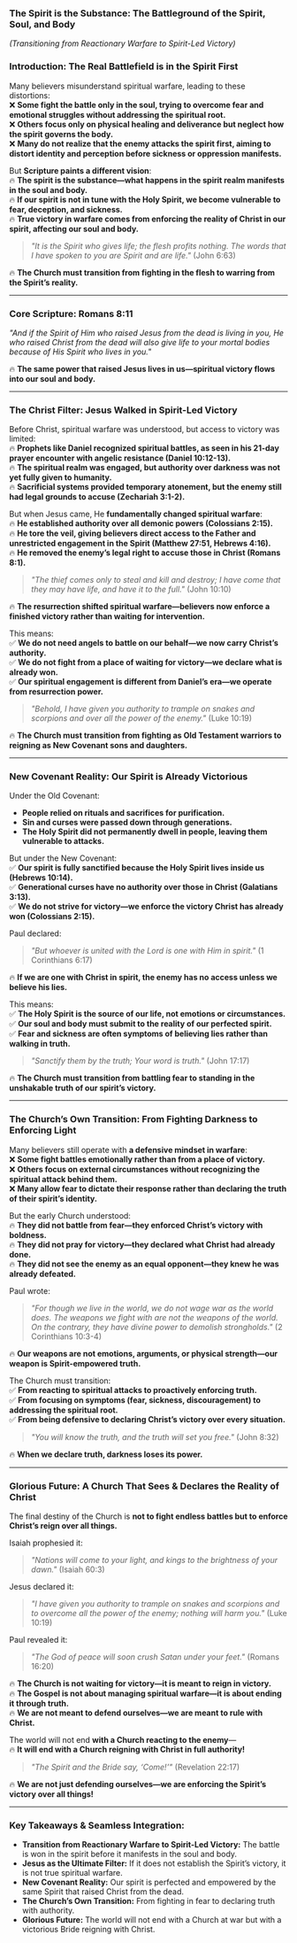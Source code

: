 ### **The Spirit is the Substance: The Battleground of the Spirit, Soul, and Body**

_(Transitioning from Reactionary Warfare to Spirit-Led Victory)_
### **Introduction: The Real Battlefield is in the Spirit First**

Many believers misunderstand spiritual warfare, leading to these distortions:  
❌ **Some fight the battle only in the soul, trying to overcome fear and emotional struggles without addressing the spiritual root.**  
❌ **Others focus only on physical healing and deliverance but neglect how the spirit governs the body.**  
❌ **Many do not realize that the enemy attacks the spirit first, aiming to distort identity and perception before sickness or oppression manifests.**

But **Scripture paints a different vision**:  
🔥 **The spirit is the substance—what happens in the spirit realm manifests in the soul and body.**  
🔥 **If our spirit is not in tune with the Holy Spirit, we become vulnerable to fear, deception, and sickness.**  
🔥 **True victory in warfare comes from enforcing the reality of Christ in our spirit, affecting our soul and body.**

> _"It is the Spirit who gives life; the flesh profits nothing. The words that I have spoken to you are Spirit and are life."_ (John 6:63)

🔥 **The Church must transition from fighting in the flesh to warring from the Spirit’s reality.**

---

### **Core Scripture: Romans 8:11**

_"And if the Spirit of Him who raised Jesus from the dead is living in you, He who raised Christ from the dead will also give life to your mortal bodies because of His Spirit who lives in you."_

🔥 **The same power that raised Jesus lives in us—spiritual victory flows into our soul and body.**

---
### **The Christ Filter: Jesus Walked in Spirit-Led Victory**

Before Christ, spiritual warfare was understood, but access to victory was limited:  
🔥 **Prophets like Daniel recognized spiritual battles, as seen in his 21-day prayer encounter with angelic resistance (Daniel 10:12-13).**  
🔥 **The spiritual realm was engaged, but authority over darkness was not yet fully given to humanity.**  
🔥 **Sacrificial systems provided temporary atonement, but the enemy still had legal grounds to accuse (Zechariah 3:1-2).**

But when Jesus came, He **fundamentally changed spiritual warfare**:  
🔥 **He established authority over all demonic powers (Colossians 2:15).**  
🔥 **He tore the veil, giving believers direct access to the Father and unrestricted engagement in the Spirit (Matthew 27:51, Hebrews 4:16).**  
🔥 **He removed the enemy’s legal right to accuse those in Christ (Romans 8:1).**

> _"The thief comes only to steal and kill and destroy; I have come that they may have life, and have it to the full."_ (John 10:10)

🔥 **The resurrection shifted spiritual warfare—believers now enforce a finished victory rather than waiting for intervention.**

This means:  
✅ **We do not need angels to battle on our behalf—we now carry Christ’s authority.**  
✅ **We do not fight from a place of waiting for victory—we declare what is already won.**  
✅ **Our spiritual engagement is different from Daniel’s era—we operate from resurrection power.**

> _"Behold, I have given you authority to trample on snakes and scorpions and over all the power of the enemy."_ (Luke 10:19)

🔥 **The Church must transition from fighting as Old Testament warriors to reigning as New Covenant sons and daughters.**

---

### **New Covenant Reality: Our Spirit is Already Victorious**

Under the Old Covenant:

- **People relied on rituals and sacrifices for purification.**
- **Sin and curses were passed down through generations.**
- **The Holy Spirit did not permanently dwell in people, leaving them vulnerable to attacks.**

But under the New Covenant:  
✅ **Our spirit is fully sanctified because the Holy Spirit lives inside us (Hebrews 10:14).**  
✅ **Generational curses have no authority over those in Christ (Galatians 3:13).**  
✅ **We do not strive for victory—we enforce the victory Christ has already won (Colossians 2:15).**

Paul declared:

> _"But whoever is united with the Lord is one with Him in spirit."_ (1 Corinthians 6:17)

🔥 **If we are one with Christ in spirit, the enemy has no access unless we believe his lies.**

This means:  
✅ **The Holy Spirit is the source of our life, not emotions or circumstances.**  
✅ **Our soul and body must submit to the reality of our perfected spirit.**  
✅ **Fear and sickness are often symptoms of believing lies rather than walking in truth.**

> _"Sanctify them by the truth; Your word is truth."_ (John 17:17)

🔥 **The Church must transition from battling fear to standing in the unshakable truth of our spirit’s victory.**

---

### **The Church’s Own Transition: From Fighting Darkness to Enforcing Light**

Many believers still operate with **a defensive mindset in warfare**:  
❌ **Some fight battles emotionally rather than from a place of victory.**  
❌ **Others focus on external circumstances without recognizing the spiritual attack behind them.**  
❌ **Many allow fear to dictate their response rather than declaring the truth of their spirit’s identity.**

But the early Church understood:  
🔥 **They did not battle from fear—they enforced Christ’s victory with boldness.**  
🔥 **They did not pray for victory—they declared what Christ had already done.**  
🔥 **They did not see the enemy as an equal opponent—they knew he was already defeated.**

Paul wrote:

> _"For though we live in the world, we do not wage war as the world does. The weapons we fight with are not the weapons of the world. On the contrary, they have divine power to demolish strongholds."_ (2 Corinthians 10:3-4)

🔥 **Our weapons are not emotions, arguments, or physical strength—our weapon is Spirit-empowered truth.**

The Church must transition:  
✅ **From reacting to spiritual attacks to proactively enforcing truth.**  
✅ **From focusing on symptoms (fear, sickness, discouragement) to addressing the spiritual root.**  
✅ **From being defensive to declaring Christ’s victory over every situation.**

> _"You will know the truth, and the truth will set you free."_ (John 8:32)

🔥 **When we declare truth, darkness loses its power.**

---

### **Glorious Future: A Church That Sees & Declares the Reality of Christ**

The final destiny of the Church is **not to fight endless battles but to enforce Christ’s reign over all things.**

Isaiah prophesied it:

> _"Nations will come to your light, and kings to the brightness of your dawn."_ (Isaiah 60:3)

Jesus declared it:

> _"I have given you authority to trample on snakes and scorpions and to overcome all the power of the enemy; nothing will harm you."_ (Luke 10:19)

Paul revealed it:

> _"The God of peace will soon crush Satan under your feet."_ (Romans 16:20)

🔥 **The Church is not waiting for victory—it is meant to reign in victory.**  
🔥 **The Gospel is not about managing spiritual warfare—it is about ending it through truth.**  
🔥 **We are not meant to defend ourselves—we are meant to rule with Christ.**

The world will not end **with a Church reacting to the enemy**—  
🔥 **It will end with a Church reigning with Christ in full authority!**

> _"The Spirit and the Bride say, ‘Come!’"_ (Revelation 22:17)

🔥 **We are not just defending ourselves—we are enforcing the Spirit’s victory over all things!**

---

### **Key Takeaways & Seamless Integration:**

- **Transition from Reactionary Warfare to Spirit-Led Victory:** The battle is won in the spirit before it manifests in the soul and body.
- **Jesus as the Ultimate Filter:** If it does not establish the Spirit’s victory, it is not true spiritual warfare.
- **New Covenant Reality:** Our spirit is perfected and empowered by the same Spirit that raised Christ from the dead.
- **The Church’s Own Transition:** From fighting in fear to declaring truth with authority.
- **Glorious Future:** The world will not end with a Church at war but with a victorious Bride reigning with Christ.